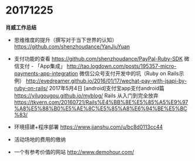 # 20171225

**肖威工作总结**
- 思维维度的提升（撰写对于当下世界的认知）
https://github.com/shenzhoudance/YanJiuYuan
- 支付功能的查看
https://github.com/shenzhoudance/PayPal-Ruby-SDK
微信支付 - 「App集成」
http://tao.logdown.com/posts/195357-micro-payments-app-integration
微信公众号支付开发中的坑（Ruby on Rails示例）
http://evedreamer.github.io/2016/01/17/wechat-pay-with-jsapi-by-ruby-on-rails/
2017年5月4日
[android]支付宝app支付android篇
https://yilugougou.github.io/myblog/
Rails 从入门到完全放弃
https://tkvern.com/20160721/Rails%E4%BB%8E%E5%85%A5%E9%97%A8%E5%88%B0%E5%AE%8C%E5%85%A8%E6%94%BE%E5%BC%83/
- 环境搭建+程序部署
https://www.jianshu.com/u/bc8d0113cc44
- 活动场地的费用的缴纳

- 一个有参考价值的网站
http://www.demohour.com/

